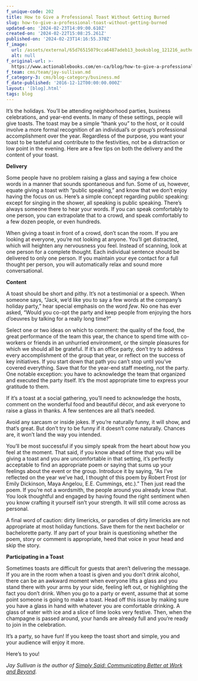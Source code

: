 ```yaml
---
f_unique-code: 202
title: How to Give a Professional Toast Without Getting Burned
slug: how-to-give-a-professional-toast-without-getting-burned
updated-on: '2024-02-23T14:09:00.610Z'
created-on: '2024-02-22T15:08:25.261Z'
published-on: '2024-02-23T14:16:55.370Z'
f_image:
  url: /assets/external/65d76515079cca6487adeb13_booksblog_121216_author.jpeg
  alt: null
f_original-url: >-
  https://www.actionablebooks.com/en-ca/blog/how-to-give-a-professional-toast-without-getting-burned/
f_team: cms/team/jay-sullivan.md
f_category-3: cms/blog-category/business.md
f_date-published: '2016-12-12T00:00:00.000Z'
layout: '[blog].html'
tags: blog
---
```


It’s the holidays. You’ll be attending neighborhood parties, business celebrations, and year-end events. In many of these settings, people will give toasts. The toast may be a simple “thank you” to the host, or it could involve a more formal recognition of an individual’s or group’s professional accomplishment over the year. Regardless of the purpose, you want your toast to be tasteful and contribute to the festivities, not be a distraction or low point in the evening. Here are a few tips on both the delivery and the content of your toast.

**Delivery**

Some people have no problem raising a glass and saying a few choice words in a manner that sounds spontaneous and fun. Some of us, however, equate giving a toast with “public speaking,” and know that we don’t enjoy having the focus on us. Here’s a simple concept regarding public speaking: except for singing in the shower, all speaking is public speaking. There’s always someone there to hear your words. If you can speak comfortably to one person, you can extrapolate that to a crowd, and speak comfortably to a few dozen people, or even hundreds.

When giving a toast in front of a crowd, don’t scan the room. If you are looking at everyone, you’re not looking at anyone. You’ll get distracted, which will heighten any nervousness you feel. Instead of scanning, look at one person for a complete thought. Each individual sentence should be delivered to only one person. If you maintain your eye contact for a full thought per person, you will automatically relax and sound more conversational.

**Content**

A toast should be short and pithy. It’s not a testimonial or a speech. When someone says, “Jack, we’d like you to say a few words at the company’s holiday party,” hear special emphasis on the word _few_. No one has ever asked, “Would you co-opt the party and keep people from enjoying the hors d’oeuvres by talking for a really long time?”

Select one or two ideas on which to comment: the quality of the food, the great performance of the team this year, the chance to spend time with co-workers or friends in an unhurried environment, or the simple pleasures for which we should all be grateful. If it’s an office party, don’t try to address every accomplishment of the group that year, or reflect on the success of key initiatives. If you start down that path you can’t stop until you’ve covered everything. Save that for the year-end staff meeting, not the party. One notable exception: you have to acknowledge the team that organized and executed the party itself. It’s the most appropriate time to express your gratitude to them.

If it’s a toast at a social gathering, you’ll need to acknowledge the hosts, comment on the wonderful food and beautiful décor, and ask everyone to raise a glass in thanks. A few sentences are all that’s needed.

Avoid any sarcasm or inside jokes. If you’re naturally funny, it will show, and that’s great. But don’t try to be funny if it doesn’t come naturally. Chances are, it won’t land the way you intended.

You’ll be most successful if you simply speak from the heart about how you feel at the moment. That said, if you know ahead of time that you will be giving a toast and you are uncomfortable in that setting, it’s perfectly acceptable to find an appropriate poem or saying that sums up your feelings about the event or the group. Introduce it by saying, “As I’ve reflected on the year we’ve had, I thought of this poem by Robert Frost (or Emily Dickinson, Maya Angelou, E.E. Cummings, etc.).” Then just read the poem. If you’re not a wordsmith, the people around you already know that. You look thoughtful and engaged by having found the right sentiment when you know crafting it yourself isn’t your strength. It will still come across as personal.

A final word of caution: dirty limericks, or parodies of dirty limericks are not appropriate at most holiday functions. Save them for the next bachelor or bachelorette party. If any part of your brain is questioning whether the poem, story or comment is appropriate, heed that voice in your head and skip the story.

**Participating in a Toast**

Sometimes toasts are difficult for guests that aren’t delivering the message. If you are in the room when a toast is given and you don’t drink alcohol, there can be an awkward moment when everyone lifts a glass and you stand there with your arms by your side, feeling left out, or highlighting the fact you don’t drink. When you go to a party or event, assume that at some point someone is going to make a toast. Head off this issue by making sure you have a glass in hand with whatever you are comfortable drinking. A glass of water with ice and a slice of lime looks very festive. Then, when the champagne is passed around, your hands are already full and you’re ready to join in the celebration.

It’s a party, so have fun! If you keep the toast short and simple, you and your audience will enjoy it more.

Here’s to you!

_Jay Sullivan is the author of_ [_Simply Said: Communicating Better at Work and Beyond_](https://www.amazon.com/Simply-Said-Communicating-Better-Beyond/dp/1119285283/)_._
